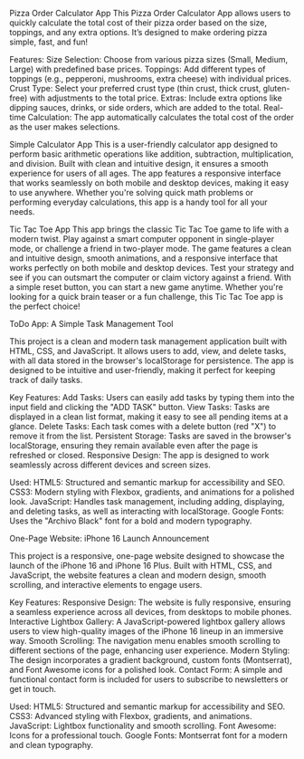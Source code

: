 Pizza Order Calculator App
This Pizza Order Calculator App allows users to quickly calculate the total cost of their pizza order based on the size, toppings, and any extra options. It’s designed to make ordering pizza simple, fast, and fun!

Features:
Size Selection: Choose from various pizza sizes (Small, Medium, Large) with predefined base prices.
Toppings: Add different types of toppings (e.g., pepperoni, mushrooms, extra cheese) with individual prices.
Crust Type: Select your preferred crust type (thin crust, thick crust, gluten-free) with adjustments to the total price.
Extras: Include extra options like dipping sauces, drinks, or side orders, which are added to the total.
Real-time Calculation: The app automatically calculates the total cost of the order as the user makes selections.

Simple Calculator App
This is a user-friendly calculator app designed to perform basic arithmetic operations like addition, subtraction, multiplication, and division. Built with clean and intuitive design, 
it ensures a smooth experience for users of all ages. The app features a responsive interface that works seamlessly on both mobile and desktop devices, making it easy to use anywhere.
Whether you're solving quick math problems or performing everyday calculations, this app is a handy tool for all your needs.

Tic Tac Toe App
This app brings the classic Tic Tac Toe game to life with a modern twist. Play against a smart computer opponent in single-player mode,
or challenge a friend in two-player mode. The game features a clean and intuitive design, smooth animations, and a responsive interface that works perfectly on both mobile and desktop devices. 
Test your strategy and see if you can outsmart the computer or claim victory against a friend. With a simple reset button, you can start a new game anytime.
Whether you're looking for a quick brain teaser or a fun challenge, this Tic Tac Toe app is the perfect choice!

ToDo App: A Simple Task Management Tool

This project is a clean and modern task management application built with HTML, CSS, and JavaScript. 
It allows users to add, view, and delete tasks, with all data stored in the browser's localStorage for persistence. 
The app is designed to be intuitive and user-friendly, making it perfect for keeping track of daily tasks.

Key Features:
Add Tasks: Users can easily add tasks by typing them into the input field and clicking the "ADD TASK" button.
View Tasks: Tasks are displayed in a clean list format, making it easy to see all pending items at a glance.
Delete Tasks: Each task comes with a delete button (red "X") to remove it from the list.
Persistent Storage: Tasks are saved in the browser's localStorage, ensuring they remain available even after the page is refreshed or closed.
Responsive Design: The app is designed to work seamlessly across different devices and screen sizes.

Used:
HTML5: Structured and semantic markup for accessibility and SEO.
CSS3: Modern styling with Flexbox, gradients, and animations for a polished look.
JavaScript: Handles task management, including adding, displaying, and deleting tasks, as well as interacting with localStorage.
Google Fonts: Uses the "Archivo Black" font for a bold and modern typography.


One-Page Website: iPhone 16 Launch Announcement

This project is a responsive, one-page website designed to showcase the launch of the iPhone 16 and iPhone 16 Plus.
Built with HTML, CSS, and JavaScript, the website features a clean and modern design, smooth scrolling, and interactive elements to engage users.

Key Features:
Responsive Design: The website is fully responsive, ensuring a seamless experience across all devices, from desktops to mobile phones.
Interactive Lightbox Gallery: A JavaScript-powered lightbox gallery allows users to view high-quality images of the iPhone 16 lineup in an immersive way.
Smooth Scrolling: The navigation menu enables smooth scrolling to different sections of the page, enhancing user experience.
Modern Styling: The design incorporates a gradient background, custom fonts (Montserrat), and Font Awesome icons for a polished look.
Contact Form: A simple and functional contact form is included for users to subscribe to newsletters or get in touch.


Used:
HTML5: Structured and semantic markup for accessibility and SEO.
CSS3: Advanced styling with Flexbox, gradients, and animations.
JavaScript: Lightbox functionality and smooth scrolling.
Font Awesome: Icons for a professional touch.
Google Fonts: Montserrat font for a modern and clean typography.
